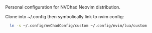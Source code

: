 Personal configuration for NVChad Neovim distribution.

Clone into ~/.config then symbolically link to nvim config:
``` sh
  ln -s ~/.config/nvChadConfig/custom ~/.config/nvim/lua/custom
```
